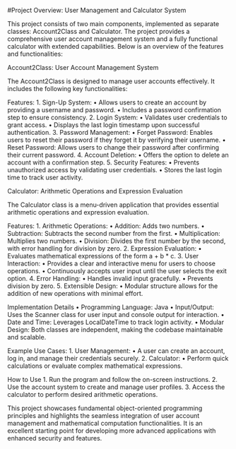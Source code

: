 #Project Overview: User Management and Calculator System

This project consists of two main components, implemented as separate classes: Account2Class and Calculator. The project provides a comprehensive user account management system and a fully functional calculator with extended capabilities. Below is an overview of the features and functionalities:

Account2Class: User Account Management System

The Account2Class is designed to manage user accounts effectively. It includes the following key functionalities:

Features:
	1.	Sign-Up System:
	•	Allows users to create an account by providing a username and password.
	•	Includes a password confirmation step to ensure consistency.
	2.	Login System:
	•	Validates user credentials to grant access.
	•	Displays the last login timestamp upon successful authentication.
	3.	Password Management:
	•	Forget Password: Enables users to reset their password if they forget it by verifying their username.
	•	Reset Password: Allows users to change their password after confirming their current password.
	4.	Account Deletion:
	•	Offers the option to delete an account with a confirmation step.
	5.	Security Features:
	•	Prevents unauthorized access by validating user credentials.
	•	Stores the last login time to track user activity.

Calculator: Arithmetic Operations and Expression Evaluation

The Calculator class is a menu-driven application that provides essential arithmetic operations and expression evaluation.

Features:
	1.	Arithmetic Operations:
	•	Addition: Adds two numbers.
	•	Subtraction: Subtracts the second number from the first.
	•	Multiplication: Multiplies two numbers.
	•	Division: Divides the first number by the second, with error handling for division by zero.
	2.	Expression Evaluation:
	•	Evaluates mathematical expressions of the form a + b * c.
	3.	User Interaction:
	•	Provides a clear and interactive menu for users to choose operations.
	•	Continuously accepts user input until the user selects the exit option.
	4.	Error Handling:
	•	Handles invalid input gracefully.
	•	Prevents division by zero.
	5.	Extensible Design:
	•	Modular structure allows for the addition of new operations with minimal effort.

Implementation Details
	•	Programming Language: Java
	•	Input/Output: Uses the Scanner class for user input and console output for interaction.
	•	Date and Time: Leverages LocalDateTime to track login activity.
	•	Modular Design: Both classes are independent, making the codebase maintainable and scalable.

Example Use Cases:
	1.	User Management:
	•	A user can create an account, log in, and manage their credentials securely.
	2.	Calculator:
	•	Perform quick calculations or evaluate complex mathematical expressions.

How to Use
	1.	Run the program and follow the on-screen instructions.
	2.	Use the account system to create and manage user profiles.
	3.	Access the calculator to perform desired arithmetic operations.

This project showcases fundamental object-oriented programming principles and highlights the seamless integration of user account management and mathematical computation functionalities. It is an excellent starting point for developing more advanced applications with enhanced security and features.